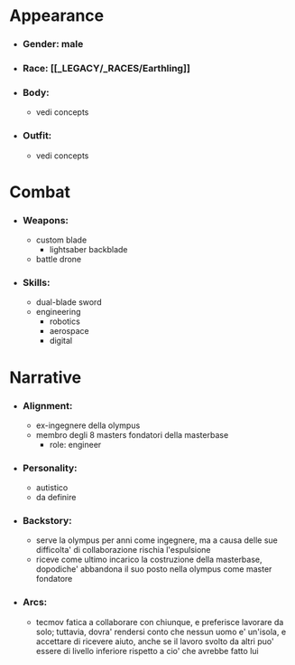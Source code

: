 # Appearance

- ### Gender: male
- ### Race: [[_LEGACY/_RACES/Earthling]]
- ### Body:
	- vedi concepts
- ### Outfit:
	- vedi concepts

# Combat

- ### Weapons:
	- custom blade
		- lightsaber backblade
	- battle drone

- ### Skills:
	- dual-blade sword
	- engineering
		- robotics
		- aerospace
		- digital

# Narrative

- ### Alignment:
	- ex-ingegnere della olympus
	- membro degli 8 masters fondatori della masterbase
		- role: engineer
- ### Personality:
	- autistico
	- da definire
- ### Backstory:
	- serve la olympus per anni come ingegnere, ma a causa delle sue difficolta' di collaborazione rischia l'espulsione
	- riceve come ultimo incarico la costruzione della masterbase, dopodiche' abbandona il suo posto nella olympus come master fondatore
- ### Arcs:
	- tecmov fatica a collaborare con chiunque, e preferisce lavorare da solo; tuttavia, dovra' rendersi conto che nessun uomo e' un'isola, e accettare di ricevere aiuto, anche se il lavoro svolto da altri puo' essere di livello inferiore rispetto a cio' che avrebbe fatto lui